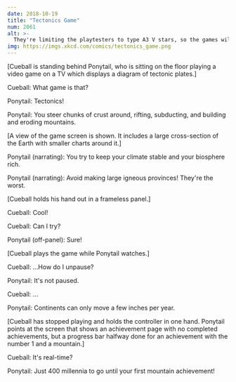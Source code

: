 ```yaml
---
date: 2018-10-19
title: "Tectonics Game"
num: 2061
alt: >-
  They're limiting the playtesters to type A3 V stars, so the games will all end before the Sun consumes the Earth.
img: https://imgs.xkcd.com/comics/tectonics_game.png
---
```

[Cueball is standing behind Ponytail, who is sitting on the floor playing a video game on a TV which displays a diagram of tectonic plates.]

Cueball: What game is that?

Ponytail: Tectonics!

Ponytail: You steer chunks of crust around, rifting, subducting, and building and eroding mountains.

[A view of the game screen is shown. It includes a large cross-section of the Earth with smaller charts around it.]

Ponytail (narrating): You try to keep your climate stable and your biosphere rich.

Ponytail (narrating): Avoid making large igneous provinces! They're the worst.

[Cueball holds his hand out in a frameless panel.]

Cueball: Cool!

Cueball: Can I try?

Ponytail (off-panel): Sure!

[Cueball plays the game while Ponytail watches.]

Cueball: ...How do I unpause?

Ponytail: It's not paused.

Cueball: ...

Ponytail: Continents can only move a few inches per year.

[Cueball has stopped playing and holds the controller in one hand. Ponytail points at the screen that shows an achievement page with no completed achievements, but a progress bar halfway done for an achievement with the number 1 and a mountain.]

Cueball: It's real-time?

Ponytail: Just 400 millennia to go until your first mountain achievement!